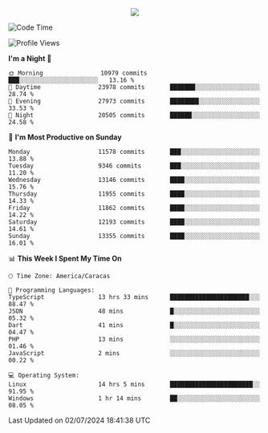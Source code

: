 <p align="center">
  <a href="http://www.github.com/thevacs">
    <img src="https://github-readme-streak-stats.herokuapp.com/?user=thevacs&stroke=ffffff&background=1c1917&ring=0891b2&fire=0891b2&currStreakNum=ffffff&currStreakLabel=0891b2&sideNums=ffffff&sideLabels=ffffff&dates=ffffff&hide_border=true" />
  </a>
</p>

<!--START_SECTION:waka-->
![Code Time](http://img.shields.io/badge/Code%20Time-2%2C574%20hrs%204%20mins-blue)

![Profile Views](http://img.shields.io/badge/Profile%20Views-0-blue)

**I'm a Night 🦉** 

```text
🌞 Morning                10979 commits       ███░░░░░░░░░░░░░░░░░░░░░░   13.16 % 
🌆 Daytime                23978 commits       ███████░░░░░░░░░░░░░░░░░░   28.74 % 
🌃 Evening                27973 commits       ████████░░░░░░░░░░░░░░░░░   33.53 % 
🌙 Night                  20505 commits       ██████░░░░░░░░░░░░░░░░░░░   24.58 % 
```
📅 **I'm Most Productive on Sunday** 

```text
Monday                   11578 commits       ███░░░░░░░░░░░░░░░░░░░░░░   13.88 % 
Tuesday                  9346 commits        ███░░░░░░░░░░░░░░░░░░░░░░   11.20 % 
Wednesday                13146 commits       ████░░░░░░░░░░░░░░░░░░░░░   15.76 % 
Thursday                 11955 commits       ████░░░░░░░░░░░░░░░░░░░░░   14.33 % 
Friday                   11862 commits       ████░░░░░░░░░░░░░░░░░░░░░   14.22 % 
Saturday                 12193 commits       ████░░░░░░░░░░░░░░░░░░░░░   14.61 % 
Sunday                   13355 commits       ████░░░░░░░░░░░░░░░░░░░░░   16.01 % 
```


📊 **This Week I Spent My Time On** 

```text
🕑︎ Time Zone: America/Caracas

💬 Programming Languages: 
TypeScript               13 hrs 33 mins      ██████████████████████░░░   88.47 % 
JSON                     48 mins             █░░░░░░░░░░░░░░░░░░░░░░░░   05.32 % 
Dart                     41 mins             █░░░░░░░░░░░░░░░░░░░░░░░░   04.47 % 
PHP                      13 mins             ░░░░░░░░░░░░░░░░░░░░░░░░░   01.46 % 
JavaScript               2 mins              ░░░░░░░░░░░░░░░░░░░░░░░░░   00.22 % 

💻 Operating System: 
Linux                    14 hrs 5 mins       ███████████████████████░░   91.95 % 
Windows                  1 hr 14 mins        ██░░░░░░░░░░░░░░░░░░░░░░░   08.05 % 
```


 Last Updated on 02/07/2024 18:41:38 UTC
<!--END_SECTION:waka-->

